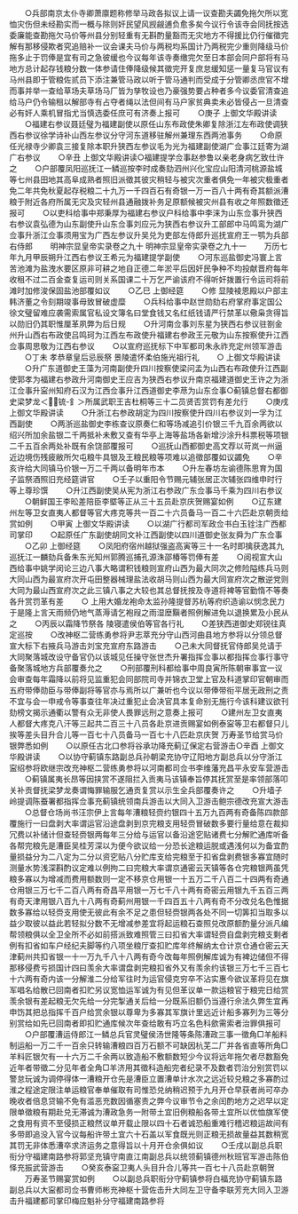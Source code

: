 <!-- { "loadSidebar": true } -->
　　○兵部南京太仆寺卿萧廪题称修举马政各拟议上请一议查勘夫蠲免拖欠所以宽恤灾伤但未经勘实而一概与除则奸民望风觊觎逋负愈多矣今议行令该寺会同抚按选委廉能查勘拖欠马价等州县分别轻重有无斟酌量豁而无灾地方不得援比仍行催徵完解有那移侵欺者究追赔补一议会课夫马价与两税均系国计乃两税完少重则降级马价拖多止于罚俸是宜有司之急彼缓也今议每年该寺奏缴完欠至日本部会同户部将有马地方总计起存钱粮分数一体参请住俸降级候其徵完开复庶怠缓知惩一量复马官议有马州县即于管粮佐贰员下添注兼管马政以听于管马通判而受成于分管卿丞庶官不增而事并举一查给草场夫草场马厂皆为孳牧设也乃豪强势要占种者多今议委官清查追给马户仍令输租以解部寺有占夺者绳以法但间有马户家贫典卖未必皆侵占一旦清查必有奸人乘机冒指尤当慎选委任庶可有济奏上报可
　　○庚子  上御文华殿讲读
　　○福建右参议聂廷璧为福建副使以原任山东布政使朱卿复除浙江左布政使调狭西右参议徐学诗补山西左参议分守河东道移驻解州兼理东西两池事务
　　○命原任光禄寺少卿袁三接复除本职升狭西左参议毛为光为福建副使湖广佥事江廷寄为湖广右参议
　　○辛丑  上御文华殿讲读○福建提学佥事赵参鲁以亲老身病乞致仕许之
　　○户部覆凤阳巡抚江一鳞巡按李时成奏劾泗州兴化宝应山阳清河桃源盐城等七州县田地其高阜成熟者照旧派徵其彼灾稍轻与被灾次重者俱免一年被灾极重者免二年共免秋夏起存税粮二十九万一千四百石有奇银一万一百八十两有奇其额派漕粮于附近各府所属无灾及灾轻州县通融拨补务足原额候被灾州县有收之年照数徵还报可
　　○以吏科给事中郑秉厚为福建右参议户科给事中李涞为山东佥事升狭西右参议袁弘德为山东副使升山东佥事刘应元为狭西右参议升工部郎中马鸣鸾为湖广佥事升浙江佥事须用宝为广西左参议升吴兑为吏部左侍郎升巡抚宣府王一鹗为兵部右侍郎
　　明神宗显皇帝实录卷之九十
明神宗显皇帝实录卷之九十一
　　万历七年九月甲辰朔升江西右参议王希元为福建提学副使
　　○河东巡盐御史冯寰上言苦池滩为盐洩水要区原非可耕之地自正德二年淤平后因奸民争种不均投献晋府每年收租不过二百金查复运司则关系国课二十万乞严谕该府不得听奸拨置行令运司将前滩时加修浚保固盐池部覆如议
　　○乙巳  上御经筵
　　○修  显陵裬恩殿以户部主韩济董之令刻期竣事毋致冒破虚糜
　　○兵科给事中赵世勋劾右府掌府事定国公徐文璧留难应袭需索属官私设文簿名曰堂食钱又名红纸钱请严行禁革以儆枭贪得旨以勋旧仍其职惟厘革夙弊为后日规
　　○升河南佥事刘东星为狭西右参议驻劄金州升山西右布政使吕鸣珂为江西左布政使升福建右参政王元敬为山东按察使升江西佥事周思敬为江西右参议
　　○以宣府巡抚标下中军都司朱永祚充定州领军游击
　　○丁未  孝恭章皇后忌辰祭  景陵遣怀柔伯施光祖行礼
　　○  上御文华殿讲读
　　○升广东道御史王藻为河南副使升四川按察使梁问孟为山西右布政使升江西副使郭孝为福建右参政升河南御史王应吉为狭西右参议升南京福建道御史王许之为浙江佥事升寍州知府石汉为江西佥事升江西道御史李荩为山东佥事○蓟镇总督右都御史梁梦龙＜锍-釒＞所属武职王吉杜桐等三十二员贤否赏罚有差允行
　　○庚戌上御文华殿讲读
　　○升浙江右参政胡定为四川按察使升四川右参议刘一孚为江西副使
　　○两浙巡盐御史李栋查议原奏仁和等场减追引价银三千九百余两欲以绍兴所加余盐银二千两抵补未敷又查有华亭上海等盐场各新增沙涂升科票税等项银二千五百余两处补既有余饶部覆报可
　　○巡抚山西都御史高文荐以苛岚一州逼近边境伤残疲敝所欠屯粮牛具银及王粮民粮等项难以追徵部覆如议蠲免
　　○辛亥许给大同镇马价银一万二千两以备明年市本
　　○升左春坊左谕德陈思育为国子监祭酒照旧充经筵讲官
　　○壬子以重阳令节赐元辅张居正次辅张四维申时行等上尊珍馔
　　○升江西副使吴从宪为浙江右参政广东佥事马千乘为四川右参议
　　○朝鲜国王李昖差陪臣李塈等正从三十五员赴京庆贺赐宴如例
　　○辽东建州左等卫女直夷人都督等官大疼克等共一百二十六员备马一百二十六匹赴京朝贡给赏如例
　　○甲寅  上御文华殿讲读
　　○以湖广行都司军政佥书白玉铨注广西都司掌印
　　○起原任广东副使胡同文补江西副使以四川道御史张友舜为广东佥事
　　○乙卯  上御经筵
　　○凤阳府宿州越狱强盗高寅等三十一名时即擒获逸其九巡抚江一麟劾兵备朱东光知州郭腾巡捕孔源洙邵椿等罚俸有差
　　○阅视宣大山西给事中姚学闵论三边八事大略谓积钱粮则宣府山西为最大同次之修险隘练兵马则大同山西为最宣府次开屯田整器械理盐法收胡马则山西为最大同宣府次之散逆党则大同为最山西宣府次之此三镇八事之大较也其总督抚按及寺道将裨等官勤惰不等奏各升赏罚革有差
　　○  上用大婚龙袍命太监孙隆提督苏杭等府织造谕以悯念民力于是隆上言天雨频仍地气蒸溽请乞袍叚之雨湿塺黰者照例解进免以退换累及小民从之
　　○丙辰以霜降节祭各  陵寝遣侯伯等官各行礼
　　○差狭西道御史郑锐往真定巡按
　　○改神枢二营练勇参将尹志萃充分守山西河曲县地方参将以分领总督宣大标下右掖兵马游击刘宝充宣府东路游击
　　○己未大同督抚官侍郎吴兑请于大同聚落城改设守备官仍以该城见任操守张世杰升署指挥佥事以都指挥佥事行事守备聚落城地方兵部覆奏允之
　　○刑部覆刑科都给事中周良寅所陈朝审事宜一议会审查每年霜降以前将见监重犯会同部院司寺并锦衣卫堂上官及科道掌印官朝审而五府带俸勋臣与带俸副将等官亦与焉所以广兼听也今议以带俸带衔平居无政刑之责不宜与会一申戒令等事查往年决过重犯止会决官具本复命别无施行今该科建议欲刊劾榜文揭示通衢以警有众无非使人畏罪远刑之意奏上报可
　　○建州左卫女直夷人都督大疼克八汗等三起共二百三十八员各赴京进贡赐宴如例泰寍等卫右都督只儿挨等差头目升合儿等一百七十八员备马一百七十八匹赴京庆贺  万寿圣节给赏马价银弊悉如例
　　○以原任古北口参将谷承功降充蓟辽保定右营游击○辛酉  上御文华殿讲读
　　○以协守蓟镇东路副总兵孙朝梁充协守辽阳地方副总兵以分守浙江寍绍参将欧继宗改充神枢二营练勇参将以河南都司佥书李维藩充昌平永安车营游击
　　○蓟镇属夷长昂等因挟赏不遂阻拦入贡夷马该镇奉旨停其抚赏至是率领部落叩关补贡督抚梁梦龙奏谓悔罪输服乞通贡复赏以示生全兵部覆奏许之
　　○升墙子岭提调陈蚕署都指挥佥事充蓟镇统领南兵游击以大同入卫游击鲍宗德改充宣大游击
　　○总督仓场尚书汪宗伊上言每年漕粮轻赍约银四十五万九百两有奇备陈四款部覆施行一曰盘剥大率谓运官沿途盘剥到京完粮支用轻赍冒破数多要行量给意在裁抑冗费以补储计但查轻赍银两每年三分给与运官以备沿途穵贴诸费七分解贮通库听备各帮完粮先是漕臣吴桂芳深以为便今欲议给一分恐长途粮运脱或遇浅何以为备宜酌量损益分为二八定为二分以资穵贴八分贮库支给完粮至于扣省盘剥费银多寡宜随时测量水势浅深斟酌议定难以例拘二曰完粮大率谓京通密云天镇等各仓完粮银两虽凭粮多寡以为增减而费用额数则一定不移京仓用银一十五万二千八百二十四两有奇通仓用银三万七千二百八两有奇昌平用银一万七千八十两有奇密云用银九千五百三两有奇天津用银八百九十八两有奇蓟州用银一千四百五十八两有奇不分改兑名色惟据数多寡给以轻赍支用使无彼此有余不足之患但轻赍银两各处不同一切筭扣当取多以益少取彼以益此若轻拟分数不无增减参差宜将起运粮石查照兑改原额酌量分派凡编帮领粮俱以全卫全所不必如前搭派致难照管三曰扣省大率谓轻赍自盘剥完粮支剩者例有扣省如车户经纪夫脚等约八项坐粮厅查扣贮库年终解纳太仓计京仓通仓密云天津蓟州共扣省银一十一万九千八十八两有奇今改每年照例解库诚为有裨边储但不得那移侵费亏损国计四曰羡余大率谓盘剥完粮扣省外又有羡余约该银三万七千三百七十六两有奇内该一分解淮二分给军往时为运官侵克穷卒不沾实惠今欲议革将见在旗军唱名给散已回南者扣贮另议宽恤运军诚为有见但革议单一款运粮官于粮完日给赏羡余银有差起粮无欠先给一分完掣通关后给一分既系旧额仍当遵行佘法久弊生宜再申饬其把总指挥千百户给赏余银以尊卑为多寡其军旗计里远近计船多寡列为三等分别赏给如先已回南者即扣贮通库候次年查给敢有巧立名色科歛需索者治罪俱报可
　　○户部覆漕运侍郎江一鳞总兵官灵璧侯汤世隆等条陈漕政三事一徵角□羊船料制运船一万二千一百余只转输漕粮四百万石额不可缺因杭芜二厂并各省直等所角□羊料匠银欠有一十六万二千余两以致造船不敷额数短少今议将远年拖欠者尽数豁免近年者带徵二分见年者全角□羊济用其徵科造船完者纪录不及数者罚治分别赏罚以警怠玩诚为调停得体一漕粮开仓先是漕臣立置漕单计水次之远近较兑粮之多寡酌过淮之程途定限注单运粮官奉单催取有司惟恐兑纳稍迟预于九月开仓早获者尚可卒办晚收者倍息贷输不免有滥恶充数因循塞责之弊今议审节令之余闰酌地方之迟早以定限单徵粮有期赴兑无滞诚为漕政急务一附带土宜旧例粮船各带土宜所以优恤旗军使之食用有资不至侵损正粮然议单开载止限以四十石者诚恐船重难行稽迟粮运故间有多带即追没入官今议每船许带土宜六十石盖以军食既光则正粮无损故量益其数稍宽其罚无非体悉漕卒求济运务之意得旨以十月开仓余俱如议
　　○壬戌以副总兵职衔分守福建南路参将郭坚充镇守南直江南副总兵以统领蓟镇德州秋班官军游击陈伯怿充振武营游击
　　○癸亥泰寍卫夷人头目升合儿等共一百七十八员赴京朝贺
　　万寿圣节赐宴赏如例
　　○以副总兵职衔分守蓟镇参将白福充协守蓟镇东路副总兵以大寍都司佥书曹师彬充神枢十营佐击升大同左卫守备李联芳充大同入卫游击升福建都司掌印梅应魁补分守福建南路参将
